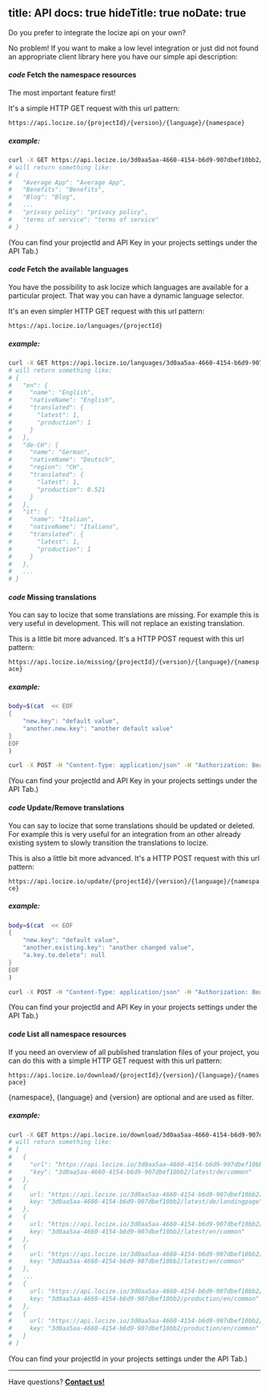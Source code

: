 title: API
docs: true
hideTitle: true
noDate: true
---

Do you prefer to integrate the locize api on your own?

No problem! If you want to make a low level integration or just did not found an appropriate client library here you have our simple api description:

<h4 class="headline"><i class="material-icons" translated>code</i> Fetch the namespace resources</h4>

The most important feature first!

It's a simple HTTP GET request with this url pattern:

`https://api.locize.io/{projectId}/{version}/{language}/{namespace}`

<h5>example:</h5>

```sh
curl -X GET https://api.locize.io/3d0aa5aa-4660-4154-b6d9-907dbef10bb2/production/en/landingpage
# will return something like:
# {
#   "Average App": "Average App",
#   "Benefits": "Benefits",
#   "Blog": "Blog",
#   ...
#   "privacy policy": "privacy policy",
#   "terms of service": "terms of service"
# }
```

(You can find your projectId and API Key in your projects settings under the API Tab.)


<h4 class="headline"><i class="material-icons" translated>code</i> Fetch the available languages</h4>

You have the possibility to ask locize which languages are available for a particular project.
That way you can have a dynamic language selector.

It's an even simpler HTTP GET request with this url pattern:

`https://api.locize.io/languages/{projectId}`

<h5>example:</h5>

```sh
curl -X GET https://api.locize.io/languages/3d0aa5aa-4660-4154-b6d9-907dbef10bb2
# will return something like:
# {
#   "en": {
#     "name": "English",
#     "nativeName": "English",
#     "translated": {
#       "latest": 1,
#       "production": 1
#     }
#   },
#   "de-CH": {
#     "name": "German",
#     "nativeName": "Deutsch",
#     "region": "CH",
#     "translated": {
#       "latest": 1,
#       "production": 0.521
#     }
#   },
#   "it": {
#     "name": "Italian",
#     "nativeName": "Italiano",
#     "translated": {
#       "latest": 1,
#       "production": 1
#     }
#   },
#   ...
# }
```


<h4 class="headline"><i class="material-icons" translated>code</i> Missing translations</h4>

You can say to locize that some translations are missing.
For example this is very useful in development.
This will not replace an existing translation.

This is a little bit more advanced. It's a HTTP POST request with this url pattern:

`https://api.locize.io/missing/{projectId}/{version}/{language}/{namespace}`

<h5>example:</h5>

```sh
body=$(cat  << EOF
{
    "new.key": "default value",
    "another.new.key": "another default value"
}
EOF
)

curl -X POST -H "Content-Type: application/json" -H "Authorization: Bearer mysecret-very-4f2e-b123-d432d86430c6" -d $body https://api.locize.io/missing/3d0aa5aa-4660-4154-b6d9-907dbef10bb2/latest/en/landingpage
```

(You can find your projectId and API Key in your projects settings under the API Tab.)


<h4 class="headline"><i class="material-icons" translated>code</i> Update/Remove translations</h4>

You can say to locize that some translations should be updated or deleted.
For example this is very useful for an integration from an other already existing system to slowly transition the translations to locize.

This is also a little bit more advanced. It's a HTTP POST request with this url pattern:

`https://api.locize.io/update/{projectId}/{version}/{language}/{namespace}`

<h5>example:</h5>

```sh
body=$(cat  << EOF
{
    "new.key": "default value",
    "another.existing.key": "another changed value",
    "a.key.to.delete": null
}
EOF
)

curl -X POST -H "Content-Type: application/json" -H "Authorization: Bearer mysecret-very-4f2e-b123-d432d86430c6" -d $body https://api.locize.io/update/3d0aa5aa-4660-4154-b6d9-907dbef10bb2/latest/en/landingpage
```

(You can find your projectId and API Key in your projects settings under the API Tab.)


<h4 class="headline"><i class="material-icons" translated>code</i> List all namespace resources</h4>

If you need an overview of all published translation files of your project, you can do this with a simple HTTP GET request with this url pattern:

`https://api.locize.io/download/{projectId}/{version}/{language}/{namespace}`

{namespace}, {language} and {version} are optional and are used as filter.

<h5>example:</h5>

```sh
curl -X GET https://api.locize.io/download/3d0aa5aa-4660-4154-b6d9-907dbef10bb2
# will return something like:
# [
#   {
#     "url": "https://api.locize.io/3d0aa5aa-4660-4154-b6d9-907dbef10bb2/latest/de/common",
#     "key": "3d0aa5aa-4660-4154-b6d9-907dbef10bb2/latest/de/common"
#   },
#   {
#     url: "https://api.locize.io/3d0aa5aa-4660-4154-b6d9-907dbef10bb2/latest/de/landingpage",
#     key: "3d0aa5aa-4660-4154-b6d9-907dbef10bb2/latest/de/landingpage"
#   },
#   {
#     url: "https://api.locize.io/3d0aa5aa-4660-4154-b6d9-907dbef10bb2/latest/en/common",
#     key: "3d0aa5aa-4660-4154-b6d9-907dbef10bb2/latest/en/common"
#   },
#   {
#     url: "https://api.locize.io/3d0aa5aa-4660-4154-b6d9-907dbef10bb2/latest/en/common",
#     key: "3d0aa5aa-4660-4154-b6d9-907dbef10bb2/latest/en/common"
#   },
#   ...
#   {
#     url: "https://api.locize.io/3d0aa5aa-4660-4154-b6d9-907dbef10bb2/production/en/common",
#     key: "3d0aa5aa-4660-4154-b6d9-907dbef10bb2/production/en/common"
#   },
#   {
#     url: "https://api.locize.io/3d0aa5aa-4660-4154-b6d9-907dbef10bb2/production/en/common",
#     key: "3d0aa5aa-4660-4154-b6d9-907dbef10bb2/production/en/common"
#   }
# ]
```

(You can find your projectId in your projects settings under the API Tab.)


<div class="contact">
<hr />
<p class="callout extra-margin">Have questions? <strong><a href="mailto:support@locize.com">Contact us!</a></strong></p>
</div>
